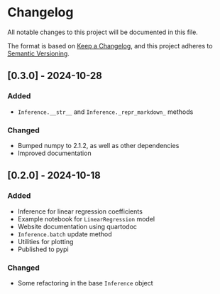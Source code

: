# Changelog

All notable changes to this project will be documented in this file.

The format is based on [Keep a Changelog](https://keepachangelog.com/en/1.1.0/),
and this project adheres to [Semantic Versioning](https://semver.org/spec/v2.0.0.html).

## [0.3.0] - 2024-10-28

### Added

- `Inference.__str__` and `Inference._repr_markdown_` methods

### Changed

- Bumped numpy to 2.1.2, as well as other dependencies
- Improved documentation

## [0.2.0] - 2024-10-18

### Added

- Inference for linear regression coefficients
- Example notebook for `LinearRegression` model
- Website documentation using quartodoc
- `Inference.batch` update method
- Utilities for plotting
- Published to pypi

### Changed

- Some refactoring in the base `Inference` object
